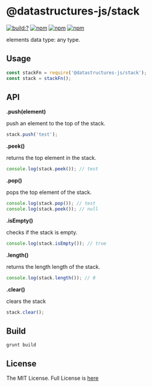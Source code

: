 # @datastructures-js/stack

[![build:?](https://travis-ci.org/datastructures-js/stack.svg?branch=master)](https://travis-ci.org/datastructures-js/stack) 
[![npm](https://img.shields.io/npm/v/@datastructures-js/stack.svg)](https://www.npmjs.com/package/@datastructures-js/stack)
[![npm](https://img.shields.io/npm/dm/@datastructures-js/stack.svg)](https://www.npmjs.com/package/@datastructures-js/stack) [![npm](https://img.shields.io/badge/node-%3E=%206.0-blue.svg)](https://www.npmjs.com/package/@datastructures-js/stack)

elements data type: any type.

## Usage
```js
const stackFn = require('@datastructures-js/stack');
const stack = stackFn();
```

## API

**.push(element)** 

push an element to the top of the stack.
```javascript
stack.push('test');
```

**.peek()** 

returns the top element in the stack.
```javascript
console.log(stack.peek()); // test
```

**.pop()** 

pops the top element of the stack.
```javascript
console.log(stack.pop()); // test
console.log(stack.peek()); // null
```

**.isEmpty()** 

checks if the stack is empty.
```javascript
console.log(stack.isEmpty()); // true
```

**.length()** 

returns the length length of the stack.
```javascript
console.log(stack.length()); // 0
```


**.clear()** 

clears the stack
```javascript
stack.clear();
```

## Build
```
grunt build
```

## License
The MIT License. Full License is [here](https://github.com/datastructures-js/stack/blob/master/LICENSE)
